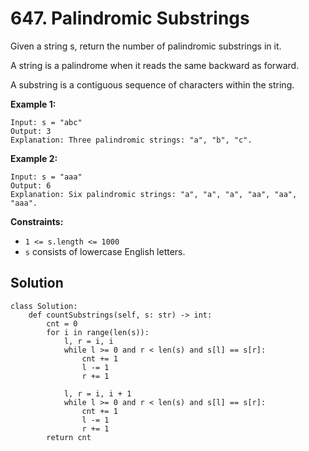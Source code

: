 # 647. Palindromic Substrings

Given a string s, return the number of palindromic substrings in it.

A string is a palindrome when it reads the same backward as forward.

A substring is a contiguous sequence of characters within the string.


**Example 1:**

```
Input: s = "abc"
Output: 3
Explanation: Three palindromic strings: "a", "b", "c".
```

**Example 2:**

```
Input: s = "aaa"
Output: 6
Explanation: Six palindromic strings: "a", "a", "a", "aa", "aa", "aaa".
```

**Constraints:**

- `1 <= s.length <= 1000`
- `s` consists of lowercase English letters.


## Solution

```python3
class Solution:
    def countSubstrings(self, s: str) -> int:
        cnt = 0
        for i in range(len(s)):
            l, r = i, i
            while l >= 0 and r < len(s) and s[l] == s[r]:
                cnt += 1
                l -= 1
                r += 1

            l, r = i, i + 1
            while l >= 0 and r < len(s) and s[l] == s[r]:
                cnt += 1
                l -= 1
                r += 1
        return cnt
```
